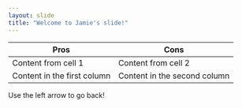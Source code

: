 ```yaml
---
layout: slide
title: "Welcome to Jamie's slide!"
---
```

Pros | Cons
------------ | -------------
Content from cell 1 | Content from cell 2
Content in the first column | Content in the second column

Use the left arrow to go back!
